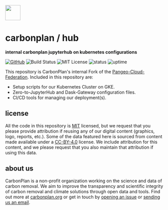 <img
  src='https://carbonplan-assets.s3.amazonaws.com/monogram/dark-small.png'
  height='48'
/>

# carbonplan / hub

**internal carbonplan jupyterhub on kubernetes configurations**

[![GitHub][github-badge]][github]
![Build Status][]
![MIT License][]
![status][]
![uptime][]


[github]: https://github.com/carbonplan/hub
[github-badge]: https://flat.badgen.net/badge/-/github?icon=github&label
[build status]: https://flat.badgen.net/github/checks/carbonplan/hub/prod
[mit license]: https://flat.badgen.net/badge/license/MIT/blue
[status]: https://flat.badgen.net/uptime-robot/status/m784948171-ed6b2fa5f22e060d1b5ec6ff
[uptime]: https://flat.badgen.net/uptime-robot/month/m784948171-ed6b2fa5f22e060d1b5ec6ff

This repository is CarbonPlan's internal Fork of the [Pangeo-Cloud-Federation](https://github.com/pangeo-data/pangeo-cloud-federation). Included in this repository are:

- Setup scripts for our Kubernetes Cluster on GKE.
- Zero-to-JupyterHub and Dask-Gateway configuration files.
- CI/CD tools for managing our deployment(s).

## license

All the code in this repository is [MIT](https://choosealicense.com/licenses/mit/) licensed, but we request that you please provide attribution if reusing any of our digital content (graphics, logo, reports, etc.). Some of the data featured here is sourced from content made available under a [CC-BY-4.0](https://choosealicense.com/licenses/cc-by-4.0/) license. We include attribution for this content, and we please request that you also maintain that attribution if using this data.

## about us

CarbonPlan is a non-profit organization working on the science and data of carbon removal. We aim to improve the transparency and scientific integrity of carbon removal and climate solutions through open data and tools. Find out more at [carbonplan.org](https://carbonplan.org/) or get in touch by [opening an issue](https://github.com/carbonplan/hub/issues/new) or [sending us an email](mailto:hello@carbonplan.org).
